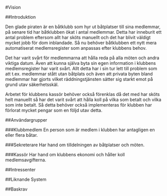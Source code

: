 #Vision

##Introduktion

Den glade piraten är en båtklubb som hyr ut båtplatser till sina medlemmar, på senare tid har båtklubben ökat i antal medlemmar. Detta har inneburit ett antal problem eftersom allt har sköts manuellt och det har blivit väldigt mycket jobb för dom inblandade. Så nu behöver båtklubben ett nytt mera automatiserat medlemsregister som anpassas efter klubbens behov. 

Det har varit svårt för medlemmarna att hålla reda på alla möten och andra viktiga datum. Även att kunna själva byta sin egen information i klubbens medlemsregister har varit svårt. Allt detta har i sin tur lett till problem som att t.ex. medlemmar stått utan båtplats och även att privata byten bland medlemmar har gjorts vilket räddningstjänsten sätter sig starkt emot på grund utav säkerhetsskäl. 

Arbetet för klubbens kassör behöver också förenklas då det med har sköts helt manuellt så har det varit svårt att hålla koll på vilka som betalt och vilka som inte betalt. Så detta behöver också implementeras för klubben har förlorat mycket pengar som en följd utav detta.

##Användargrupper

###Klubbmedlem
En person som är medlem i klubben har antagligen en eller flera båtar.

###Sekreterare
Har hand om tilldelningen av båtplatser och möten.

###Kassör
Har hand om klubbens ekonomi och håller koll medlemsavgifterna.


##Intressenter

##Liknande System

##Baskrav
